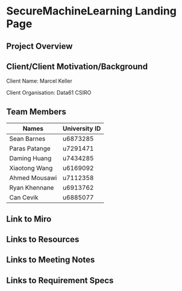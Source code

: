 # SecureMachineLearning Landing Page

## Project Overview

## Client/Client Motivation/Background

Client Name: Marcel Keller

Client Organisation: Data61 CSIRO 


## Team Members

| Names            | University ID |
| -----------      | --------------|
| Sean Barnes      | u6873285      |
| Paras Patange    | u7291471      |
| Daming Huang     | u7434285      |
| Xiaotong Wang    | u6169092      |
| Ahmed Mousawi    | u7112358      |
| Ryan Khennane    | u6913762      |
| Can Cevik        | u6885077      |

## Link to Miro

## Links to Resources

## Links to Meeting Notes

## Links to Requirement Specs
